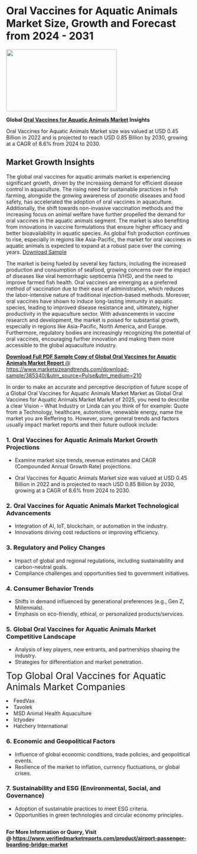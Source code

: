 <H1>Oral Vaccines for Aquatic Animals Market Size, Growth and Forecast from 2024 - 2031</H1><img class="aligncenter size-medium wp-image-584254" src="https://thirdeyenews.in/wp-content/uploads/2024/09/Global-Market-Research-300x168.jpeg" alt="" width="300" height="168" /><p><strong>Global&nbsp;<a href="https://www.marketsizeandtrends.com/download-sample/385340/&amp;utm_source=Pulse&amp;utm_medium=210">Oral Vaccines for Aquatic Animals Market</a> Insights</strong></p><p>Oral Vaccines for Aquatic Animals Market size was valued at USD 0.45 Billion in 2022 and is projected to reach USD 0.85 Billion by 2030, growing at a CAGR of 8.6% from 2024 to 2030.</p><p><h2>Market Growth Insights</h2> <p>The global oral vaccines for aquatic animals market is experiencing significant growth, driven by the increasing demand for efficient disease control in aquaculture. The rising need for sustainable practices in fish farming, alongside the growing awareness of zoonotic diseases and food safety, has accelerated the adoption of oral vaccines in aquaculture. Additionally, the shift towards non-invasive vaccination methods and the increasing focus on animal welfare have further propelled the demand for oral vaccines in the aquatic animals segment. The market is also benefiting from innovations in vaccine formulations that ensure higher efficacy and better bioavailability in aquatic species. As global fish production continues to rise, especially in regions like Asia-Pacific, the market for oral vaccines in aquatic animals is expected to expand at a robust pace over the coming years. <a href="#">Download Sample</a></p> <p>The market is being fueled by several key factors, including the increased production and consumption of seafood, growing concerns over the impact of diseases like viral hemorrhagic septicemia (VHS), and the need to improve farmed fish health. Oral vaccines are emerging as a preferred method of vaccination due to their ease of administration, which reduces the labor-intensive nature of traditional injection-based methods. Moreover, oral vaccines have shown to induce long-lasting immunity in aquatic species, leading to improved disease resistance and, ultimately, higher productivity in the aquaculture sector. With advancements in vaccine research and development, the market is poised for substantial growth, especially in regions like Asia-Pacific, North America, and Europe. Furthermore, regulatory bodies are increasingly recognizing the potential of oral vaccines, encouraging further innovation and making them more accessible to the global aquaculture industry. <a href="#"></p><p><span class=""><strong>Download Full PDF Sample Copy of Global Oral Vaccines for Aquatic Animals Market Report</strong> @ <a href="https://www.marketsizeandtrends.com/download-sample/385340/&amp;utm_source=Pulse&amp;utm_medium=210" target="_blank">https://www.marketsizeandtrends.com/download-sample/385340/&amp;utm_source=Pulse&amp;utm_medium=210</a></span></p><p>In order to make an accurate and perceptive description of future scope of a Global&nbsp;Oral Vaccines for Aquatic Animals Market Market as Global&nbsp;Oral Vaccines for Aquatic Animals Market Market of 2025, you need to describe a clear Vision &ndash; What Industry or Linda can you think of for example: Quote from a Technology, healthcare, automotive, renewable energy, name the market you are Reffering to. However, some general trends and factors usually impact market reports and their future outlook include:</p><h3>1.&nbsp;<strong>Oral Vaccines for Aquatic Animals Market Growth Projections</strong></h3><ul><li>Examine market size trends, revenue estimates and CAGR (Compounded Annual Growth Rate) projections.</li><li><p>Oral Vaccines for Aquatic Animals Market size was valued at USD 0.45 Billion in 2022 and is projected to reach USD 0.85 Billion by 2030, growing at a CAGR of 8.6% from 2024 to 2030.</p></li></ul><h3>2.&nbsp;<strong>Oral Vaccines for Aquatic Animals Market Technological Advancements</strong></h3><ul><li>Integration of AI, IoT, blockchain, or automation in the industry.</li><li>Innovations driving cost reductions or improving efficiency.</li></ul><h3>3.&nbsp;<strong>Regulatory and Policy Changes</strong></h3><ul><li>Impact of global and regional regulations, including sustainability and carbon-neutral goals.</li><li>Compliance challenges and opportunities tied to government initiatives.</li></ul><h3>4.&nbsp;<strong>Consumer Behavior Trends</strong></h3><ul><li>Shifts in demand influenced by generational preferences (e.g., Gen Z, Millennials).</li><li>Emphasis on eco-friendly, ethical, or personalized products/services.</li></ul><h3>5.&nbsp;<strong>Global Oral Vaccines for Aquatic Animals Market Competitive Landscape</strong></h3><ul><li>Analysis of key players, new entrants, and partnerships shaping the industry.</li><li>Strategies for differentiation and market penetration.</li></ul><p data-pm-slice="1 1 []"><span style="color: inherit; font-family: inherit; font-size: 25px;">Top Global Oral Vaccines for Aquatic Animals Market Companies</span></p><div class="" data-test-id=""><p><li>FeedVax</li><li> Tavolek</li><li> MSD Animal Health Aquaculture</li><li> lctyodev</li><li> Hatchery International</li></p></div><h3>6.&nbsp;<strong>Economic and Geopolitical Factors</strong></h3><ul><li>Influence of global economic conditions, trade policies, and geopolitical events.</li><li>Resilience of the market to inflation, currency fluctuations, or global crises.</li></ul><h3>7.&nbsp;<strong>Sustainability and ESG (Environmental, Social, and Governance)</strong></h3><ul><li>Adoption of sustainable practices to meet ESG criteria.</li><li>Opportunities in green technologies and circular economy principles.</li></ul><h2><strong style="font-size: 14px;">For More Information or Query, Visit @&nbsp;</strong><a style="background-color: #ffffff; font-size: 14px;" href="https://www.marketsizeandtrends.com/report/oral-vaccines-for-aquatic-animals-market/" target="_blank">https://www.verifiedmarketreports.com/product/airport-passenger-boarding-bridge-market</a></h2>
